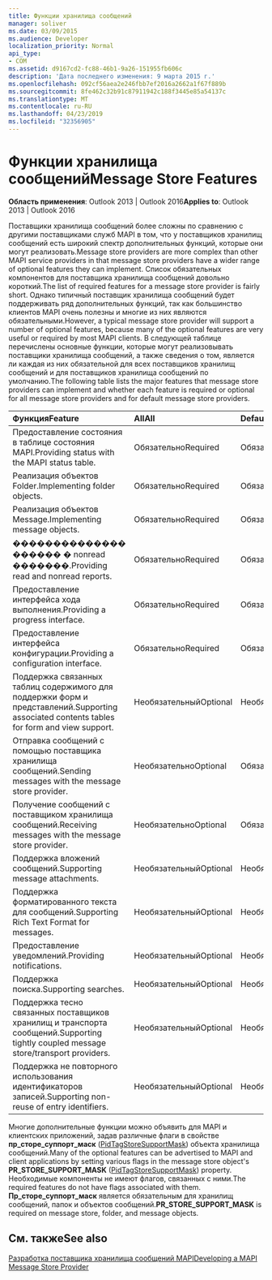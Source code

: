 ```yaml
---
title: Функции хранилища сообщений
manager: soliver
ms.date: 03/09/2015
ms.audience: Developer
localization_priority: Normal
api_type:
- COM
ms.assetid: d9167cd2-fc88-46b1-9a26-151955fb606c
description: 'Дата последнего изменения: 9 марта 2015 г.'
ms.openlocfilehash: 092cf56aea2e246fbb7ef2016a2662a1f67f889b
ms.sourcegitcommit: 8fe462c32b91c87911942c188f3445e85a54137c
ms.translationtype: MT
ms.contentlocale: ru-RU
ms.lasthandoff: 04/23/2019
ms.locfileid: "32356905"
---
```

# <a name="message-store-features"></a><span data-ttu-id="32733-103">Функции хранилища сообщений</span><span class="sxs-lookup"><span data-stu-id="32733-103">Message Store Features</span></span>

  
  
<span data-ttu-id="32733-104">**Область применения**: Outlook 2013 | Outlook 2016</span><span class="sxs-lookup"><span data-stu-id="32733-104">**Applies to**: Outlook 2013 | Outlook 2016</span></span> 
  
<span data-ttu-id="32733-105">Поставщики хранилища сообщений более сложны по сравнению с другими поставщиками служб MAPI в том, что у поставщиков хранилищ сообщений есть широкий спектр дополнительных функций, которые они могут реализовать.</span><span class="sxs-lookup"><span data-stu-id="32733-105">Message store providers are more complex than other MAPI service providers in that message store providers have a wider range of optional features they can implement.</span></span> <span data-ttu-id="32733-106">Список обязательных компонентов для поставщика хранилища сообщений довольно короткий.</span><span class="sxs-lookup"><span data-stu-id="32733-106">The list of required features for a message store provider is fairly short.</span></span> <span data-ttu-id="32733-107">Однако типичный поставщик хранилища сообщений будет поддерживать ряд дополнительных функций, так как большинство клиентов MAPI очень полезны и многие из них являются обязательными.</span><span class="sxs-lookup"><span data-stu-id="32733-107">However, a typical message store provider will support a number of optional features, because many of the optional features are very useful or required by most MAPI clients.</span></span> <span data-ttu-id="32733-108">В следующей таблице перечислены основные функции, которые могут реализовывать поставщики хранилища сообщений, а также сведения о том, является ли каждая из них обязательной для всех поставщиков хранилищ сообщений и для поставщиков хранилища сообщений по умолчанию.</span><span class="sxs-lookup"><span data-stu-id="32733-108">The following table lists the major features that message store providers can implement and whether each feature is required or optional for all message store providers and for default message store providers.</span></span>
  
|<span data-ttu-id="32733-109">**Функция**</span><span class="sxs-lookup"><span data-stu-id="32733-109">**Feature**</span></span>|<span data-ttu-id="32733-110">**All**</span><span class="sxs-lookup"><span data-stu-id="32733-110">**All**</span></span>|<span data-ttu-id="32733-111">**Default**</span><span class="sxs-lookup"><span data-stu-id="32733-111">**Default**</span></span>|
|:-----|:-----|:-----|
|<span data-ttu-id="32733-112">Предоставление состояния в таблице состояния MAPI.</span><span class="sxs-lookup"><span data-stu-id="32733-112">Providing status with the MAPI status table.</span></span>  <br/> |<span data-ttu-id="32733-113">Обязательно</span><span class="sxs-lookup"><span data-stu-id="32733-113">Required</span></span>  <br/> |<span data-ttu-id="32733-114">Обязательно</span><span class="sxs-lookup"><span data-stu-id="32733-114">Required</span></span>  <br/> |
|<span data-ttu-id="32733-115">Реализация объектов Folder.</span><span class="sxs-lookup"><span data-stu-id="32733-115">Implementing folder objects.</span></span>  <br/> |<span data-ttu-id="32733-116">Обязательно</span><span class="sxs-lookup"><span data-stu-id="32733-116">Required</span></span>  <br/> |<span data-ttu-id="32733-117">Обязательно</span><span class="sxs-lookup"><span data-stu-id="32733-117">Required</span></span>  <br/> |
|<span data-ttu-id="32733-118">Реализация объектов Message.</span><span class="sxs-lookup"><span data-stu-id="32733-118">Implementing message objects.</span></span>  <br/> |<span data-ttu-id="32733-119">Обязательно</span><span class="sxs-lookup"><span data-stu-id="32733-119">Required</span></span>  <br/> |<span data-ttu-id="32733-120">Обязательно</span><span class="sxs-lookup"><span data-stu-id="32733-120">Required</span></span>  <br/> |
|<span data-ttu-id="32733-121">�������������� ������ � nonread �������.</span><span class="sxs-lookup"><span data-stu-id="32733-121">Providing read and nonread reports.</span></span>  <br/> |<span data-ttu-id="32733-122">Обязательно</span><span class="sxs-lookup"><span data-stu-id="32733-122">Required</span></span>  <br/> |<span data-ttu-id="32733-123">Обязательно</span><span class="sxs-lookup"><span data-stu-id="32733-123">Required</span></span>  <br/> |
|<span data-ttu-id="32733-124">Предоставление интерфейса хода выполнения.</span><span class="sxs-lookup"><span data-stu-id="32733-124">Providing a progress interface.</span></span>  <br/> |<span data-ttu-id="32733-125">Обязательно</span><span class="sxs-lookup"><span data-stu-id="32733-125">Required</span></span>  <br/> |<span data-ttu-id="32733-126">Обязательно</span><span class="sxs-lookup"><span data-stu-id="32733-126">Required</span></span>  <br/> |
|<span data-ttu-id="32733-127">Предоставление интерфейса конфигурации.</span><span class="sxs-lookup"><span data-stu-id="32733-127">Providing a configuration interface.</span></span>  <br/> |<span data-ttu-id="32733-128">Обязательно</span><span class="sxs-lookup"><span data-stu-id="32733-128">Required</span></span>  <br/> |<span data-ttu-id="32733-129">Обязательно</span><span class="sxs-lookup"><span data-stu-id="32733-129">Required</span></span>  <br/> |
|<span data-ttu-id="32733-130">Поддержка связанных таблиц содержимого для поддержки форм и представлений.</span><span class="sxs-lookup"><span data-stu-id="32733-130">Supporting associated contents tables for form and view support.</span></span>  <br/> |<span data-ttu-id="32733-131">Необязательный</span><span class="sxs-lookup"><span data-stu-id="32733-131">Optional</span></span>  <br/> |<span data-ttu-id="32733-132">Необязательна</span><span class="sxs-lookup"><span data-stu-id="32733-132">Optional</span></span>  <br/> |
|<span data-ttu-id="32733-133">Отправка сообщений с помощью поставщика хранилища сообщений.</span><span class="sxs-lookup"><span data-stu-id="32733-133">Sending messages with the message store provider.</span></span>  <br/> |<span data-ttu-id="32733-134">Необязательно</span><span class="sxs-lookup"><span data-stu-id="32733-134">Optional</span></span>  <br/> |<span data-ttu-id="32733-135">Обязательный</span><span class="sxs-lookup"><span data-stu-id="32733-135">Required</span></span>  <br/> |
|<span data-ttu-id="32733-136">Получение сообщений с поставщиком хранилища сообщений.</span><span class="sxs-lookup"><span data-stu-id="32733-136">Receiving messages with the message store provider.</span></span>  <br/> |<span data-ttu-id="32733-137">Необязательно</span><span class="sxs-lookup"><span data-stu-id="32733-137">Optional</span></span>  <br/> |<span data-ttu-id="32733-138">Обязательный</span><span class="sxs-lookup"><span data-stu-id="32733-138">Required</span></span>  <br/> |
|<span data-ttu-id="32733-139">Поддержка вложений сообщений.</span><span class="sxs-lookup"><span data-stu-id="32733-139">Supporting message attachments.</span></span>  <br/> |<span data-ttu-id="32733-140">Необязательный</span><span class="sxs-lookup"><span data-stu-id="32733-140">Optional</span></span>  <br/> |<span data-ttu-id="32733-141">Необязательна</span><span class="sxs-lookup"><span data-stu-id="32733-141">Optional</span></span>  <br/> |
|<span data-ttu-id="32733-142">Поддержка форматированного текста для сообщений.</span><span class="sxs-lookup"><span data-stu-id="32733-142">Supporting Rich Text Format for messages.</span></span>  <br/> |<span data-ttu-id="32733-143">Необязательный</span><span class="sxs-lookup"><span data-stu-id="32733-143">Optional</span></span>  <br/> |<span data-ttu-id="32733-144">Необязательна</span><span class="sxs-lookup"><span data-stu-id="32733-144">Optional</span></span>  <br/> |
|<span data-ttu-id="32733-145">Предоставление уведомлений.</span><span class="sxs-lookup"><span data-stu-id="32733-145">Providing notifications.</span></span>  <br/> |<span data-ttu-id="32733-146">Необязательный</span><span class="sxs-lookup"><span data-stu-id="32733-146">Optional</span></span>  <br/> |<span data-ttu-id="32733-147">Необязательна</span><span class="sxs-lookup"><span data-stu-id="32733-147">Optional</span></span>  <br/> |
|<span data-ttu-id="32733-148">Поддержка поиска.</span><span class="sxs-lookup"><span data-stu-id="32733-148">Supporting searches.</span></span>  <br/> |<span data-ttu-id="32733-149">Необязательный</span><span class="sxs-lookup"><span data-stu-id="32733-149">Optional</span></span>  <br/> |<span data-ttu-id="32733-150">Необязательна</span><span class="sxs-lookup"><span data-stu-id="32733-150">Optional</span></span>  <br/> |
|<span data-ttu-id="32733-151">Поддержка тесно связанных поставщиков хранилищ и транспорта сообщений.</span><span class="sxs-lookup"><span data-stu-id="32733-151">Supporting tightly coupled message store/transport providers.</span></span>  <br/> |<span data-ttu-id="32733-152">Необязательный</span><span class="sxs-lookup"><span data-stu-id="32733-152">Optional</span></span>  <br/> |<span data-ttu-id="32733-153">Необязательна</span><span class="sxs-lookup"><span data-stu-id="32733-153">Optional</span></span>  <br/> |
|<span data-ttu-id="32733-154">Поддержка не повторного использования идентификаторов записей.</span><span class="sxs-lookup"><span data-stu-id="32733-154">Supporting non-reuse of entry identifiers.</span></span>  <br/> |<span data-ttu-id="32733-155">Необязательный</span><span class="sxs-lookup"><span data-stu-id="32733-155">Optional</span></span>  <br/> |<span data-ttu-id="32733-156">Необязательна</span><span class="sxs-lookup"><span data-stu-id="32733-156">Optional</span></span>  <br/> |
   
<span data-ttu-id="32733-157">Многие дополнительные функции можно объявить для MAPI и клиентских приложений, задав различные флаги в свойстве **пр_сторе_суппорт_маск** ([PidTagStoreSupportMask](pidtagstoresupportmask-canonical-property.md)) объекта хранилища сообщений.</span><span class="sxs-lookup"><span data-stu-id="32733-157">Many of the optional features can be advertised to MAPI and client applications by setting various flags in the message store object's **PR_STORE_SUPPORT_MASK** ([PidTagStoreSupportMask](pidtagstoresupportmask-canonical-property.md)) property.</span></span> <span data-ttu-id="32733-158">Необходимые компоненты не имеют флагов, связанных с ними.</span><span class="sxs-lookup"><span data-stu-id="32733-158">The required features do not have flags associated with them.</span></span> <span data-ttu-id="32733-159">**Пр_сторе_суппорт_маск** является обязательным для хранилищ сообщений, папок и объектов сообщений.</span><span class="sxs-lookup"><span data-stu-id="32733-159">**PR_STORE_SUPPORT_MASK** is required on message store, folder, and message objects.</span></span> 
  
## <a name="see-also"></a><span data-ttu-id="32733-160">См. также</span><span class="sxs-lookup"><span data-stu-id="32733-160">See also</span></span>



[<span data-ttu-id="32733-161">Разработка поставщика хранилища сообщений MAPI</span><span class="sxs-lookup"><span data-stu-id="32733-161">Developing a MAPI Message Store Provider</span></span>](developing-a-mapi-message-store-provider.md)

